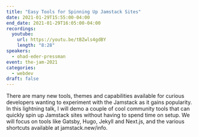 ```yaml
---
title: "Easy Tools for Spinning Up Jamstack Sites"
date: 2021-01-29T15:55:00-04:00
end_date: 2021-01-29T16:05:00-04:00
recordings:
  youtube:
    url: https://youtu.be/tBZwls4gdBY
    length: "8:28"
speakers:
  - ohad-eder-pressman
event: the-jam-2021
categories:
  - webdev
draft: false
---
```


There are many new tools, themes and capabilities available for curious developers wanting to experiment with the Jamstack as it gains popularity. In this lightning talk, I will demo a couple of cool community tools that can quickly spin up Jamstack sites without having to spend time on setup. We will focus on tools like Gatsby, Hugo, Jekyll and Next.js, and the various shortcuts available at jamstack.new/info.
